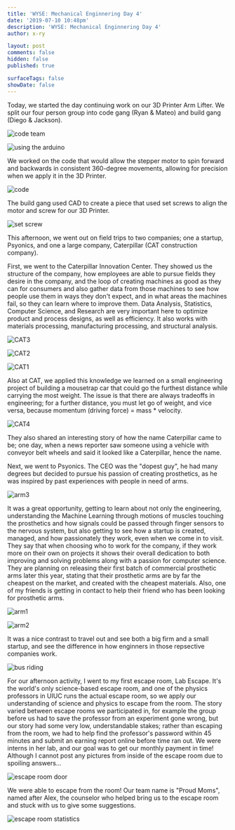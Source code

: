 ```yaml
---
title: 'WYSE: Mechanical Enginnering Day 4'
date: '2019-07-10 10:48pm'
description: 'WYSE: Mechanical Enginnering Day 4'
author: x-ry

layout: post
comments: false
hidden: false
published: true

surfaceTags: false
showDate: false
---
```


Today, we started the day continuing work on our 3D Printer Arm Lifter. We split our four person group into code gang (Ryan & Mateo) and build gang (Diego & Jackson). 

![code team](https://x-ry.github.io/assets/images/WYSE/7.10/codeteam.jpeg)

![using the arduino](https://x-ry.github.io/assets/images/WYSE/7.10/arduino.jpg)

We worked on the code that would allow the stepper motor to spin forward and backwards in consistent 360-degree movements, allowing for precision when we apply it in the 3D Printer.

![code](https://x-ry.github.io/assets/images/WYSE/7.10/codey.gif)

The build gang used CAD to create a piece that used set screws to align the motor and screw for our 3D Printer.

![set screw](https://x-ry.github.io/assets/images/WYSE/7.10/set.jpg)

This afternoon, we went out on field trips to two companies; one a startup, Psyonics, and one a large company, Caterpillar (CAT construction company). 

First, we went to the Caterpillar Innovation Center. They showed us the structure of the company, how employees are able to pursue fields they desire in the company, and the loop of creating machines as good as they can for consumers and also gather data from those machines to see how people use them in ways they don't expect, and in what areas the machines fail, so they can learn where to improve them. Data Analysis, Statistics, Computer Science, and Research are very important here to optimize product and process designs, as well as efficiency. It also works with materials processing, manufacturing processing, and structural analysis. 

![CAT3](https://x-ry.github.io/assets/images/WYSE/7.10/cat3.jpg)

![CAT2](https://x-ry.github.io/assets/images/WYSE/7.10/cat2.jpg)

![CAT1](https://x-ry.github.io/assets/images/WYSE/7.10/cat1.png)

Also at CAT, we applied this knowledge we learned on a small engineering project of building a mousetrap car that could go the furthest distance while carrying the most weight. The issue is that there are always tradeoffs in engineering; for a further distance, you must let go of weight, and vice versa, because momentum (driving force) = mass * velocity.

![CAT4](https://x-ry.github.io/assets/images/WYSE/7.10/cat4.jpg)

They also shared an interesting story of how the name Caterpillar came to be; one day, when a news reporter saw someone using a vehicle with conveyor belt wheels and said it looked like a Caterpillar, hence the name.

Next, we went to Psyonics. The CEO was the "dopest guy", he had many degrees but decided to pursue his passion of creating prosthetics, as he was inspired by past experiences with people in need of arms. 

![arm3](https://x-ry.github.io/assets/images/WYSE/7.10/arm4.png)

It was a great opportunity, getting to learn about not only the engineering, understanding the Machine Learning through motions of muscles touching the prosthetics and how signals could be passed through finger sensors to the nervous system, but also getting to see how a startup is created, managed, and how passionately they work, even when we come in to visit. They say that when choosing who to work for the company, if they work more on their own on projects it shows their overall dedication to both improving and solving problems along with a passion for computer science. They are planning on releasing their first batch of commercial prosthetic arms later this year, stating that their prosthetic arms are by far the cheapest on the market, and created with the cheapest materials. Also, one of my friends is getting in contact to help their friend who has been looking for prosthetic arms.

![arm1](https://x-ry.github.io/assets/images/WYSE/7.10/arm1.jpg)

![arm2](https://x-ry.github.io/assets/images/WYSE/7.10/arm2.jpg)

It was a nice contrast to travel out and see both a big firm and a small startup, and see the difference in how enginners in those repsective companies work.

![bus riding](https://x-ry.github.io/assets/images/WYSE/7.10/bus.jpg)

For our afternoon activity, I went to my first escape room, Lab Escape. It's the world's only science-based escape room, and one of the physics professors in UIUC runs the actual escape room, so we apply our understanding of science and physics to escape from the room. The story varied between escape rooms we participated in, for example the group before us had to save the professor from an experiment gone wrong, but our story had some very low, understandable stakes; rather than escaping from the room, we had to help find the professor's password within 45 minutes and submit an earning report online before time ran out. We were interns in her lab, and our goal was to get our monthly payment in time!
Although I cannot post any pictures from inside of the escape room due to spoiling answers...

![escape room door](https://x-ry.github.io/assets/images/WYSE/7.10/escape1.jpg)

We were able to escape from the room! Our team name is "Proud Moms", named after Alex, the counselor who helped bring us to the escape room and stuck with us to give some suggestions.

![escape room statistics](https://x-ry.github.io/assets/images/WYSE/7.10/escape2.jpg)




